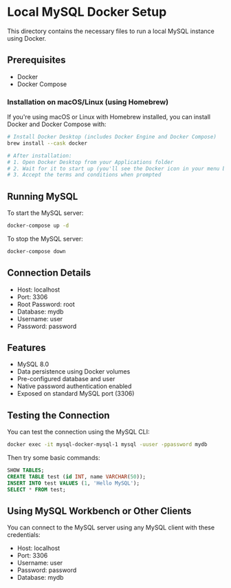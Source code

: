# Local MySQL Docker Setup

This directory contains the necessary files to run a local MySQL instance using Docker.

## Prerequisites

- Docker
- Docker Compose

### Installation on macOS/Linux (using Homebrew)

If you're using macOS or Linux with Homebrew installed, you can install Docker and Docker Compose with:

```bash
# Install Docker Desktop (includes Docker Engine and Docker Compose)
brew install --cask docker

# After installation:
# 1. Open Docker Desktop from your Applications folder
# 2. Wait for it to start up (you'll see the Docker icon in your menu bar)
# 3. Accept the terms and conditions when prompted
```

## Running MySQL

To start the MySQL server:

```bash
docker-compose up -d
```

To stop the MySQL server:

```bash
docker-compose down
```

## Connection Details

- Host: localhost
- Port: 3306
- Root Password: root
- Database: mydb
- Username: user
- Password: password

## Features

- MySQL 8.0
- Data persistence using Docker volumes
- Pre-configured database and user
- Native password authentication enabled
- Exposed on standard MySQL port (3306)

## Testing the Connection

You can test the connection using the MySQL CLI:

```bash
docker exec -it mysql-docker-mysql-1 mysql -uuser -ppassword mydb
```

Then try some basic commands:
```sql
SHOW TABLES;
CREATE TABLE test (id INT, name VARCHAR(50));
INSERT INTO test VALUES (1, 'Hello MySQL');
SELECT * FROM test;
```

## Using MySQL Workbench or Other Clients

You can connect to the MySQL server using any MySQL client with these credentials:
- Host: localhost
- Port: 3306
- Username: user
- Password: password
- Database: mydb 
